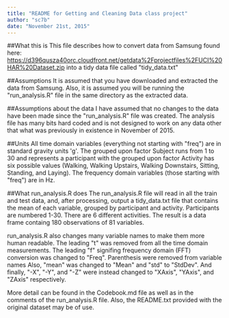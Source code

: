 ```yaml
---
title: "README for Getting and Cleaning Data class project"
author: "sc7b"
date: "November 21st, 2015"
---
```

##What this is
This file describes how to convert data from Samsung found here: https://d396qusza40orc.cloudfront.net/getdata%2Fprojectfiles%2FUCI%20HAR%20Dataset.zip into a tidy data file called "tidy_data.txt"

##Assumptions
It is assumed that you have downloaded and extracted the data from Samsung. Also, it is assumed you will be running the "run_analysis.R" file in the same directory as the extracted data.

##Assumptions about the data
I have assumed that no changes to the data have been made since the "run_analysis.R" file was created. The analysis file has many bits hard coded and is not designed to work on any data other that what was previously in existence in November of 2015.

##Units
All time domain variables (everything not starting with "freq") are in standard gravity units 'g'. The grouped upon factor Subject runs from 1 to 30 and represents a participant with the grouped upon factor Activity has six possible values (Walking, Walking Upstairs, Walking Downstairs, Sitting, Standing, and Laying). The frequency domain variables (those starting with "freq") are in Hz.

##What run_analysis.R does
The run_analysis.R file will read in all the train and test data, and, after processing, output a tidy_data.txt file that contains the mean of each variable, grouped by participant and activity. Participants are numbered 1-30. There are 6 different activities. The result is a data frame containg 180 observations of 81 variables.

run_analysis.R also changes many variable names to make them more human readable. The leading "t" was removed from all the time domain measurements.
The leading "f" signifing frequency domain (FFT) conversion was changed to "Freq".
Parenthesis were removed from variable names
Also, "mean" was changed to "Mean" and "std" to "StdDev".
And finally, "-X", "-Y", and "-Z" were instead changed to "XAxis", "YAxis", and "ZAxis" respectively.

More detail can be found in the Codebook.md file as well as in the comments of the run_analysis.R file.
Also, the README.txt provided with the original dataset may be of use.

